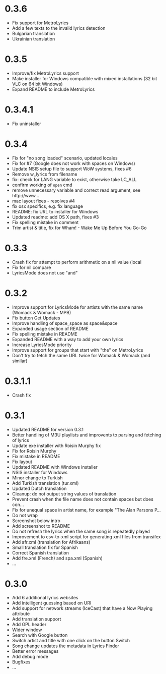 0.3.6
=====
* Fix support for MetroLyrics
* Add a few texts to the invalid lyrics detection
* Bulgarian translation
* Ukrainian translation

0.3.5
=====
* Improve/fix MetroLyrics support
* Make installer for Windows compatible with mixed installations (32 bit VLC on 64 bit Windows)
* Expand README to include MetroLyrics

0.3.4.1
=====
* Fix uninstaller

0.3.4
=====
* Fix for "no song loaded" scenario, updated locales
* Fix for #7 (Google does not work with spaces on Windows)
* Update NSIS setup file to support WoW systems, fixes #6
* Remove w_lyrics from filename
* fix: check for LANG variable to exist, otherwise take LC_ALL
* confirm working of `open` cmd
* remove unnecessary variable and correct read argument, see http://www…
* mac layout fixes - resolves #4
* fix osx specifics, e.g. fix language
* README: fix URL to installer for Windows
* Updated readme: add OS X path, fixes #3
* Fix spelling mistake in comment
* Trim artist & title, fix for Wham! - Wake Me Up Before You Go-Go

0.3.3
=====
* Crash fix for attempt to perform arithmetic on a nil value (local
* Fix for nil compare
* LyricsMode does not use "and"

0.3.2
=====
* Improve support for LyricsMode for artists with the same name (Womack & Womack - MPB)
* Fix button Get Updates
* Improve handling of space_space as space&space
* Expanded usage section of README
* Fix spelling mistake in README
* Expanded README with a way to add your own lyrics
* Increase LyricsMode priority
* Improve support for groups that start with "the" on MetroLyrics
* Don't try to fetch the same URL twice for Womack & Womack (and similar)

0.3.1.1
=====
* Crash fix

0.3.1
=====
* Updated README for version 0.3.1
* Better handling of M3U playlists and improvents to parsing and fetching of lyrics
* Update exe installer with Roisin Murphy fix
* Fix for Roisin Murphy
* Fix mistake in README
* Fix layout
* Updated README with Windows installer
* NSIS installer for Windows
* Minor change to Turkish
* Add Turkish translation (tur.xml)
* Updated Dutch translation
* Cleanup: do not output string values of translation
* Prevent crash when the file name does not contain spaces but does con…
* Fix for unequal space in artist name, for example "The Alan Parsons P…
* Do not wrap
* Screenshot below intro
* Add screenshot to README
* Do not refresh the lyrics when the same song is repeatedly played
* Improvement to csv-to-xml script for generating xml files from transifex
* Add afr.xml (translation for Afrikaans)
* Small translation fix for Spanish
* Correct Spanish translation
* Add fre.xml (French) and spa.xml (Spanish)
* ...

0.3.0
=====
* Add 6 additional lyrics websites
* Add intelligent guessing based on URI
* Add support for network streams (IceCast) that have a Now Playing attribute
* Add translation support
* Add GPL header
* Wider window
* Search with Google button
* Switch artist and title with one click on the button Switch
* Song change updates the metadata in Lyrics Finder
* Better error messages
* Add debug mode
* Bugfixes
* ...